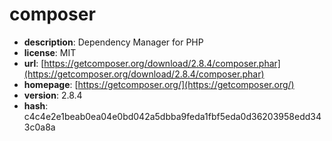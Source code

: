 # composer

- **description**: Dependency Manager for PHP
- **license**: MIT
- **url**: [https://getcomposer.org/download/2.8.4/composer.phar](https://getcomposer.org/download/2.8.4/composer.phar)
- **homepage**: [https://getcomposer.org/](https://getcomposer.org/)
- **version**: 2.8.4
- **hash**: c4c4e2e1beab0ea04e0bd042a5dbba9feda1fbf5eda0d36203958edd343c0a8a

